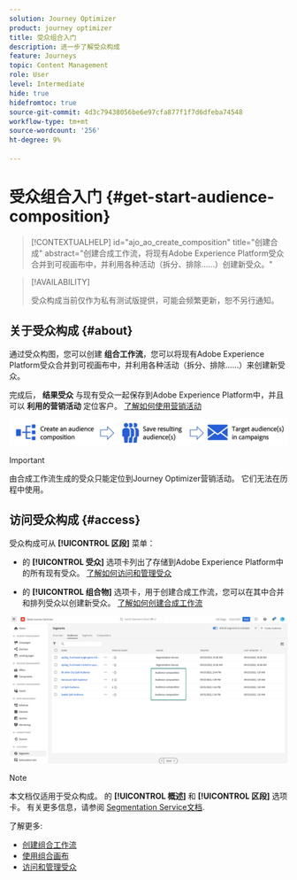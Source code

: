 ```yaml
---
solution: Journey Optimizer
product: journey optimizer
title: 受众组合入门
description: 进一步了解受众构成
feature: Journeys
topic: Content Management
role: User
level: Intermediate
hide: true
hidefromtoc: true
source-git-commit: 4d3c79438056be6e97cfa877f1f7d6dfeba74548
workflow-type: tm+mt
source-wordcount: '256'
ht-degree: 9%

---
```


# 受众组合入门 {#get-start-audience-composition}

>[!CONTEXTUALHELP]
>id="ajo_ao_create_composition"
>title="创建合成"
>abstract="创建合成工作流，将现有Adobe Experience Platform受众合并到可视画布中，并利用各种活动（拆分、排除……）创建新受众。"

>[!AVAILABILITY]
>
>受众构成当前仅作为私有测试版提供，可能会频繁更新，恕不另行通知。

## 关于受众构成 {#about}

通过受众构图，您可以创建 **组合工作流**，您可以将现有Adobe Experience Platform受众合并到可视画布中，并利用各种活动（拆分、排除……）来创建新受众。

完成后， **结果受众** 与现有受众一起保存到Adobe Experience Platform中，并且可以 **利用的营销活动** 定位客户。 [了解如何使用营销活动](../campaigns/get-started-with-campaigns.md)

![](assets/audiences-process.png)

>[!IMPORTANT]
>
>由合成工作流生成的受众只能定位到Journey Optimizer营销活动。 它们无法在历程中使用。

## 访问受众构成 {#access}

受众构成可从 **[!UICONTROL 区段]** 菜单：

* 的 **[!UICONTROL 受众]** 选项卡列出了存储到Adobe Experience Platform中的所有现有受众。 [了解如何访问和管理受众](access-audiences.md)

* 的 **[!UICONTROL 组合物]** 选项卡，用于创建合成工作流，您可以在其中合并和排列受众以创建新受众。 [了解如何创建合成工作流](create-compositions.md)

![](assets/audiences-list.png)

>[!NOTE]
>
>本文档仅适用于受众构成。 的 **[!UICONTROL 概述]** 和 **[!UICONTROL 区段]** 选项卡。 有关更多信息，请参阅 [Segmentation Service文档](https://experienceleague.adobe.com/docs/experience-platform/segmentation/ui/overview.html).

了解更多:

* [创建组合工作流](create-compositions.md)
* [使用组合画布](composition-canvas.md)
* [访问和管理受众](access-audiences.md)
